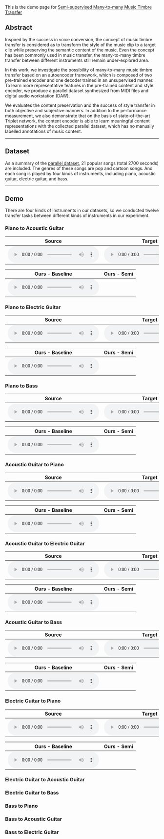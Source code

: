This is the demo page for [Semi-supervised Many-to-many Music Timbre Transfer](https://github.com/sumfish/music-style-transfer)

## Abstract
Inspired by the success in voice conversion, the concept of music timbre transfer is considered as to transform the style of the music clip to a target clip while preserving the semantic content of the music. Even the concept has been commonly used in music transfer, the many-to-many timbre transfer between different instruments still remain under-explored area. 

In this work, we investigate the possibility of many-to-many music timbre transfer based on an autoencoder framework, which is composed of two pre-trained encoder and one decoder trained in an unsupervised manner. To learn more representative features in the pre-trained content and style encoder, we produce a parallel dataset synthesized from MIDI files and digital audio workstation (DAW). 

We evaluates the content preservation and the success of style transfer in both objective and subjective manners. In addition to the performance measurement, we also demonstrate that on the basis of state-of-the-art Triplet network, the content encoder is able to learn meaningful content representations with the collected parallel dataset, which has no manually labelled annotations of music content.

-------
## Dataset
As a summary of the [parallel dataset](), 21 popular songs (total 2700 seconds) are included. The genres of these songs are pop and cartoon songs. And each song is played by four kinds of instruments, including piano, acoustic guitar, electric guitar, and bass.

-------
## Demo
There are four kinds of instruments in our datasets, so we conducted twelve transfer tasks between different kinds of instruments in our experiment.

### Piano to Acoustic Guitar

Source | Target | 
------------ | ------------- | 
<audio src="Res_demopage/source/piano_10.mp3" controls preload></audio> | <audio src="Res_demopage/target/ag.mp3" controls preload></audio> |

Ours - Baseline | Ours - Semi | 
------------- | ------------- |
<audio src="Res_demopage/base/p2ag_10_2.mp3" controls preload></audio> |

### Piano to Electric Guitar

Source | Target | 
------------ | ------------- | 
<audio src="Res_demopage/source/piano_04.mp3" controls preload></audio> | <audio src="Res_demopage/target/eg.mp3" controls preload></audio> |

Ours - Baseline | Ours - Semi | 
------------- | ------------- |
<audio src="Res_demopage/base/p2eg_04_2.mp3" controls preload></audio> |

### Piano to Bass

Source | Target | 
------------ | ------------- | 
<audio src="Res_demopage/source/piano_09.mp3" controls preload></audio> | <audio src="Res_demopage/target/bass.mp3" controls preload></audio> |

Ours - Baseline | Ours - Semi | 
------------- | ------------- |
<audio src="Res_demopage/base/p2bass_09_2.mp3" controls preload></audio> |

### Acoustic Guitar to Piano

Source | Target | 
------------ | ------------- | 
<audio src="Res_demopage/source/ag_10.mp3" controls preload></audio> | <audio src="Res_demopage/target/ag.mp3" controls preload></audio> |

Ours - Baseline | Ours - Semi | 
------------- | ------------- |
<audio src="Res_demopage/base/ag2p_10_2.mp3" controls preload></audio> |

### Acoustic Guitar to Electric Guitar

Source | Target | 
------------ | ------------- | 
<audio src="Res_demopage/source/ag_10.mp3" controls preload></audio> | <audio src="Res_demopage/target/eg.mp3" controls preload></audio> |

Ours - Baseline | Ours - Semi | 
------------- | ------------- |
<audio src="Res_demopage/base/ag2eg_10_2.mp3" controls preload></audio> |

### Acoustic Guitar to Bass

Source | Target | 
------------ | ------------- | 
<audio src="Res_demopage/source/ag_09.mp3" controls preload></audio> | <audio src="Res_demopage/target/bass.mp3" controls preload></audio> |

Ours - Baseline | Ours - Semi | 
------------- | ------------- |
<audio src="Res_demopage/base/ag2bass_09_2.mp3" controls preload></audio> |

### Electric Guitar to Piano

Source | Target | 
------------ | ------------- | 
<audio src="Res_demopage/source/eg_04.mp3" controls preload></audio> | <audio src="Res_demopage/target/piano.mp3" controls preload></audio> |

Ours - Baseline | Ours - Semi | 
------------- | ------------- |
<audio src="Res_demopage/base/eg2p_04_2.mp3" controls preload></audio> |

### Electric Guitar to Acoustic Guitar

### Electric Guitar to Bass

### Bass to Piano

### Bass to Acoustic Guitar

### Bass to Electric Guitar
